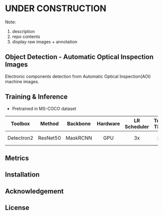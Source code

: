 # UNDER CONSTRUCTION
Note:
1) description
2) repo contents
3) display raw images + annotation


## Object Detection - Automatic Optical Inspection Images
Electronic components detection from Automatic Optical Inspection(AOI) machine images.

## Training & Inference 
* Pretrained in MS-COCO dataset 
 
|Toolbox|Method|Backbone|Hardware|LR Scheduler|Train Time|Train Memory|Inference Time|Box AP|Mask AP|OpenColab|
| :---: | :---: | :---: | :---: | :---: |  :---:  |  :---:  |  :---:  |  :---:  |  :---:  |  :---:  |
|Detectron2|ResNet50|MaskRCNN|GPU|3x|xx|xx|xx|xx/s|xx.xx|[![Open In Colab](https://colab.research.google.com/assets/colab-badge.svg)](https://colab.research.google.com/drive/1YrrbRF69vtJ-X6AtVmSMn0lqllrV3cHG#scrollTo=-bhY2bTjNwJO) |


## Metrics

## Installation

## Acknowledgement

## License


